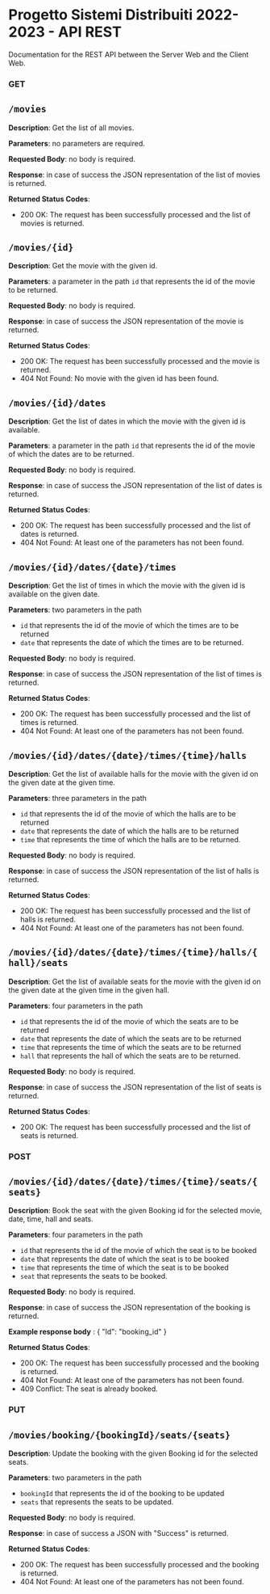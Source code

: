 # Progetto Sistemi Distribuiti 2022-2023 - API REST

Documentation for the REST API between the Server Web and the Client Web.

### GET 

## `/movies`

**Description**: Get the list of all movies.

**Parameters**: no parameters are required.

**Requested Body**: no body is required.

**Response**:  in case of success the JSON representation of the list of movies is returned.

**Returned Status Codes**:

* 200 OK: The request has been successfully processed and the list of movies is returned.

## `/movies/{id}`

**Description**: Get the movie with the given id.

**Parameters**: a parameter in the path `id` that represents the id of the movie to be returned.

**Requested Body**: no body is required.

**Response**: in case of success the JSON representation of the movie is returned.

**Returned Status Codes**:

* 200 OK: The request has been successfully processed and the movie is returned.
* 404 Not Found: No movie with the given id has been found.

## `/movies/{id}/dates`

**Description**: Get the list of dates in which the movie with the given id is available.

**Parameters**: a parameter in the path `id` that represents the id of the movie of which the dates are to be returned.

**Requested Body**: no body is required.

**Response**: in case of success the JSON representation of the list of dates is returned.

**Returned Status Codes**:

* 200 OK: The request has been successfully processed and the list of dates is returned.
* 404 Not Found: At least one of the parameters has not been found.

## `/movies/{id}/dates/{date}/times`

**Description**: Get the list of times in which the movie with the given id is available on the given date.

**Parameters**: two parameters in the path 
* `id` that represents the id of the movie of which the times are to be returned
* `date` that represents the date of which the times are to be returned.

**Requested Body**: no body is required.

**Response**: in case of success the JSON representation of the list of times is returned.

**Returned Status Codes**:

* 200 OK: The request has been successfully processed and the list of times is returned.
* 404 Not Found: At least one of the parameters has not been found.

## `/movies/{id}/dates/{date}/times/{time}/halls`

**Description**: Get the list of available halls for the movie with the given id on the given date at the given time.

**Parameters**: three parameters in the path 
* `id` that represents the id of the movie of which the halls are to be returned
* `date` that represents the date of which the halls are to be returned 
* `time` that represents the time of which the halls are to be returned.

**Requested Body**: no body is required. 

**Response**: in case of success the JSON representation of the list of halls is returned.

**Returned Status Codes**:

* 200 OK: The request has been successfully processed and the list of halls is returned.
* 404 Not Found: At least one of the parameters has not been found.

## `/movies/{id}/dates/{date}/times/{time}/halls/{hall}/seats`

**Description**: Get the list of available seats for the movie with the given id on the given date at the given time in the given hall.

**Parameters**: four parameters in the path
* `id` that represents the id of the movie of which the seats are to be returned
* `date` that represents the date of which the seats are to be returned
* `time` that represents the time of which the seats are to be returned
* `hall` that represents the hall of which the seats are to be returned.

**Requested Body**: no body is required.

**Response**: in case of success the JSON representation of the list of seats is returned.

**Returned Status Codes**:

* 200 OK: The request has been successfully processed and the list of seats is returned.

### POST

## `/movies/{id}/dates/{date}/times/{time}/seats/{seats}`

**Description**: Book the seat with the given Booking id for the selected movie, date, time, hall and seats.

**Parameters**: four parameters in the path 
* `id` that represents the id of the movie of which the seat is to be booked
* `date` that represents the date of which the seat is to be booked 
* `time` that represents the time of which the seat is to be booked 
* `seat` that represents the seats to be booked.

**Requested Body**: no body is required.

**Response**: in case of success the JSON representation of the booking is returned.

**Example response body** :
{
  "Id": "booking_id"
}

**Returned Status Codes**:

* 200 OK: The request has been successfully processed and the booking is returned.
* 404 Not Found: At least one of the parameters has not been found.
* 409 Conflict: The seat is already booked.

### PUT 

## `/movies/booking/{bookingId}/seats/{seats}`

**Description**: Update the booking with the given Booking id for the selected seats.

**Parameters**: two parameters in the path
* `bookingId` that represents the id of the booking to be updated
* `seats` that represents the seats to be updated.

**Requested Body**: no body is required.

**Response**: in case of success a JSON with "Success" is returned.

**Returned Status Codes**:

* 200 OK: The request has been successfully processed and the booking is returned.
* 404 Not Found: At least one of the parameters has not been found.











